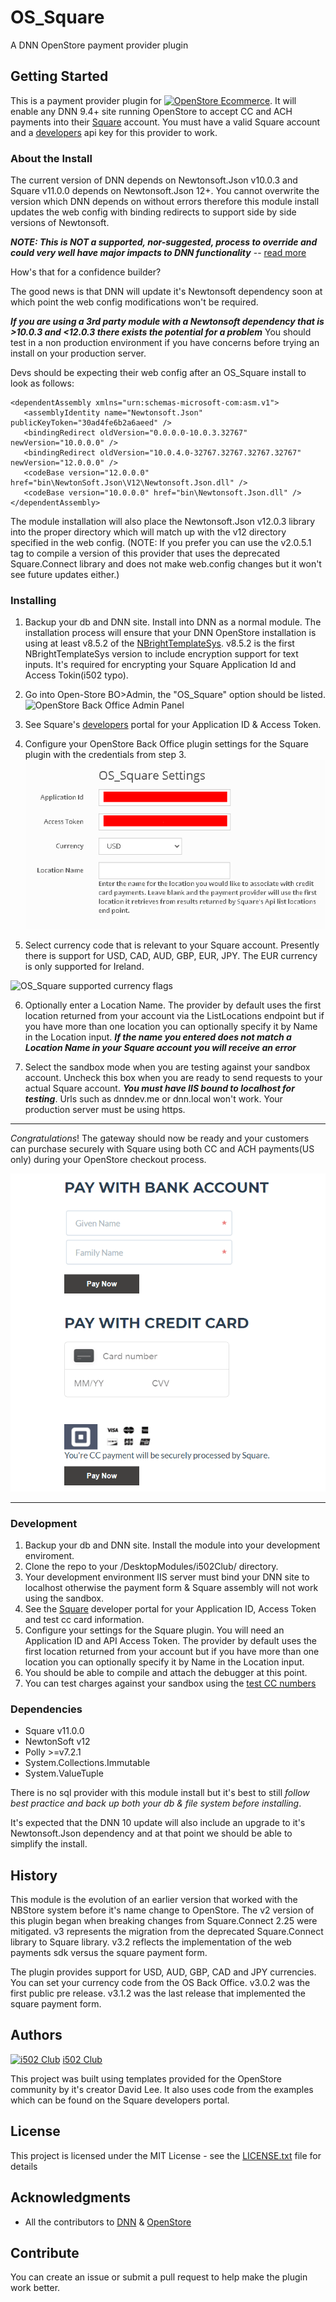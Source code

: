 # OS_Square
A DNN OpenStore payment provider plugin

## Getting Started
This is a payment provider plugin for [![OpenStore Ecommerce](assets/images/os_logo_150X29.png)](https://www.openstore-ecommerce.com/en-gb/OpenStore). It will enable any 
DNN 9.4+ site running OpenStore to accept CC and ACH payments into their [Square](https://squareup.com/) account.  You must 
have a valid Square account and a [developers](https://developer.squareup.com/) 
api key for this provider to work.

### About the Install
The current version of DNN depends on Newtonsoft.Json v10.0.3 and Square v11.0.0 depends on 
Newtonsoft.Json 12+.  You cannot overwrite the version which DNN depends on without errors 
therefore this module install updates the web config with binding redirects to support 
side by side versions of Newtonsoft.

***NOTE: This is NOT a supported, nor-suggested, process to override and could very well 
have major impacts to DNN functionality*** -- [read more](https://github.com/dnnsoftware/Dnn.Platform/discussions/4295)

How's that for a confidence builder?

The good news is that DNN will update it's Newtonsoft dependency soon at which point the 
web config modifications won't be required. 

***If you are using a 3rd party module with a Newtonsoft dependency that is >10.0.3 and <12.0.3 
there exists the potential for a problem***  You should test in a non production environment 
if you have concerns before trying an install on your production server.


Devs should be expecting their web config after an OS_Square install to look as follows:

```
<dependentAssembly xmlns="urn:schemas-microsoft-com:asm.v1">
   <assemblyIdentity name="Newtonsoft.Json" publicKeyToken="30ad4fe6b2a6aeed" />
   <bindingRedirect oldVersion="0.0.0.0-10.0.3.32767" newVersion="10.0.0.0" />
   <bindingRedirect oldVersion="10.0.4.0-32767.32767.32767.32767" newVersion="12.0.0.0" />
   <codeBase version="12.0.0.0" href="bin\NewtonSoft.Json\V12\Newtonsoft.Json.dll" />
   <codeBase version="10.0.0.0" href="bin\Newtonsoft.Json.dll" />
</dependentAssembly>
```

The module installation will also place the Newtonsoft.Json v12.0.3 library into the proper 
directory which will match up with the v12 directory specified in the web config. (NOTE: If you 
prefer you can use the v2.0.5.1 tag to compile a version of this provider that uses the 
deprecated Square.Connect library and does not make web.config changes but it won't see 
future updates either.)



### Installing
1. Backup your db and DNN site.  Install into DNN as a normal module.  The installation process will ensure that your 
DNN OpenStore installation is using at least v8.5.2 of the [NBrightTemplateSys](https://github.com/nbrightproject/NBrightTS). 
v8.5.2 is the first NBrightTemplateSys version to include encryption support for text 
inputs.  It's required for encrypting your Square Application Id and Access Tokin(i502 typo).  



2. Go into Open-Store BO>Admin, the "OS_Square" option should be listed.
![OpenStore Back Office Admin Panel](assets/images/plugin_installed.png)



3. See Square's [developers](https://developer.squareup.com/) portal for your Application ID & Access Token.



4. Configure your OpenStore Back Office plugin settings for the Square plugin with the credentials from step 3. 
![OS_Square Plugin Settings](assets/images/settings.png)



5. Select currency code that is relevant to your Square account.  Presently there is 
support for USD, CAD, AUD, GBP, EUR, JPY.  The EUR currency is only supported for Ireland.

 ![OS_Square supported currency flags](assets/images/flags_292X40.png#flags)


6. Optionally enter a Location Name.  The provider by default uses the first location 
returned from your account via the ListLocations endpoint but if you have more than one 
location you can optionally specify it by Name in the Location input.  ***If the name 
you entered does not match a Location Name in your Square account you will receive an 
error***


7. Select the sandbox mode when you are testing against your sandbox account.  Uncheck this 
box when you are ready to send requests to your actual Square account.  ***You must have 
IIS bound to localhost for testing***.  Urls such as dnndev.me or dnn.local won't work.  Your 
production server must be using https.

---

*Congratulations*! The gateway should now be ready and your customers can purchase securely with Square 
using both CC and ACH payments(US only) during your OpenStore checkout process.

![Square payment form](assets/images/sq-web-payments.png)

---

### Development
 1. Backup your db and DNN site.  Install the module into your development enviroment.
 2. Clone the repo to your /DesktopModules/i502Club/ directory.
 2. Your development environment IIS server must bind your DNN site to localhost 
	otherwise the payment form & Square assembly will not work using the sandbox.  
 3. See the [Square](https://developer.squareup.com/) developer portal for your Application ID, Access Token and test cc card information.
 4. Configure your settings for the Square plugin.  You will need an Application ID and API Access Token.
	The provider by default uses the first location returned from your account but if you have more 
	than one location you can optionally specify it by Name in the Location input.
 5. You should be able to compile and attach the debugger at this point.
 6. You can test charges against your sandbox using the [test CC numbers](https://developer.squareup.com/docs/testing/test-values) 



### Dependencies

 * Square v11.0.0
 * NewtonSoft v12 
 * Polly >=v7.2.1 
 * System.Collections.Immutable
 * System.ValueTuple
 
 There is no sql provider with this module install but it's best to still *follow best practice and back up both 
 your db & file system before installing*.  

 
It's expected that the DNN 10 update will also include an upgrade to it's Newtonsoft.Json dependency 
and at that point we should be able to simplify the install.



## History
This module is the evolution of an earlier version that worked with the NBStore system 
before it's name change to OpenStore. The v2 version of this plugin began when breaking changes from 
Square.Connect 2.25 were mitigated. v3 represents the migration from the deprecated 
Square.Connect library to Square library. v3.2 reflects the implementation of the web payments sdk 
versus the square payment form.

The plugin provides support for USD, AUD, GBP, CAD and JPY currencies.  You can set 
your currency code from the OS Back Office.  v3.0.2 was the first public pre release. 
v3.1.2 was the last release that implemented the square payment form.



## Authors
[![i502 Club](assets/images/icon_extension.png)](https://www.i502.club) [i502 Club](https://www.i502.club)

This project was built using templates provided for the OpenStore community by it's creator David Lee. It also 
uses code from the examples which can be found on the Square developers portal.

## License
This project is licensed under the MIT License - see the [LICENSE.txt](LICENSE.txt) file for details

## Acknowledgments
* All the contributors to [DNN](https://github.com/dnnsoftware/Dnn.Platform) & [OpenStore]( https://github.com/openstore-ecommerce/OpenStore) 

## Contribute
You can create an issue or submit a pull request to help make the plugin work better.
